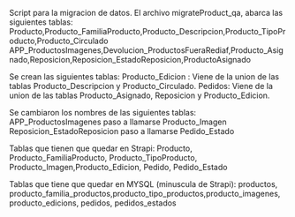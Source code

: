 Script para la migracion de datos.
El archivo migrateProduct_qa, abarca las siguientes tablas: 
Producto,Producto_FamiliaProducto,Producto_Descripcion,Producto_TipoProducto,Producto_Circulado
APP_ProductosImagenes,Devolucion_ProductosFueraRediaf,Producto_Asignado,Reposicion,Reposicion_EstadoReposicion,ProductoAsignado

Se crean las siguientes tablas: 
Producto_Edicion : Viene de la union de las tablas Producto_Descripcion y Producto_Circulado.
Pedidos: Viene de la union de las tablas Producto_Asignado, Reposicion y Producto_Edicion.

Se cambiaron los nombres de las siguientes tablas:
APP_ProductosImagenes paso a llamarse Producto_Imagen
Reposicion_EstadoReposicion paso a llamarse Pedido_Estado

Tablas que tienen que quedar en Strapi:
Producto, Producto_FamiliaProducto, Producto_TipoProducto, Producto_Imagen,Producto_Edicion, Pedido, Pedido_Estado

Tablas que tiene que quedar en MYSQL (minuscula de Strapi):
productos, producto_familia_productos,producto_tipo_productos,producto_imagenes, producto_edicions, pedidos, pedidos_estados

